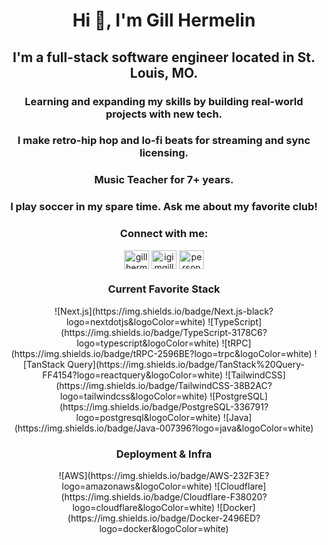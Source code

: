 <h1 align="center">Hi 👋, I'm Gill Hermelin</h1>
<h2 align="center">I'm a full-stack software engineer located in St. Louis, MO.</h2>
<h3 align="center">Learning and expanding my skills by building real-world projects with new tech.</h3>
<h3 align="center">I make retro-hip hop and lo-fi beats for streaming and sync licensing.</h3>
<h3 align="center">Music Teacher for 7+ years.</h3>
<h3 align="center">I play soccer in my spare time. Ask me about my favorite club!</h3>
<h3 align="center">Connect with me:</h3>
<p align="center">
<a href="https://www.linkedin.com/in/gillty/" target="blank"><img align="center" src="https://raw.githubusercontent.com/rahuldkjain/github-profile-readme-generator/master/src/images/icons/Social/linked-in-alt.svg" alt="gill hermelin" height="30" width="40" /></a>
<a href="https://instagram.com/igimgillty" target="blank"><img align="center" src="https://raw.githubusercontent.com/rahuldkjain/github-profile-readme-generator/master/src/images/icons/Social/instagram.svg" alt="igimgillty" height="30" width="40" /></a>
 <a href="https://gillhermelin.com" target="blank"><img align="center" src="https://api.iconify.design/ion:globe-outline.svg?color=%232196F3" alt="personal website" height="30" width="40" /></a>
</p>

<h3 align="center" text="bold">Current Favorite Stack</h3>
<div align="center">
![Next.js](https://img.shields.io/badge/Next.js-black?logo=nextdotjs&logoColor=white)  
![TypeScript](https://img.shields.io/badge/TypeScript-3178C6?logo=typescript&logoColor=white)  
![tRPC](https://img.shields.io/badge/tRPC-2596BE?logo=trpc&logoColor=white)  
![TanStack Query](https://img.shields.io/badge/TanStack%20Query-FF4154?logo=reactquery&logoColor=white)  
![TailwindCSS](https://img.shields.io/badge/TailwindCSS-38B2AC?logo=tailwindcss&logoColor=white)  
![PostgreSQL](https://img.shields.io/badge/PostgreSQL-336791?logo=postgresql&logoColor=white)  
![Java](https://img.shields.io/badge/Java-007396?logo=java&logoColor=white)  
</div>

<h3 align="center" text="bold" size="40px">Deployment & Infra</h3>
<div align="center">
![AWS](https://img.shields.io/badge/AWS-232F3E?logo=amazonaws&logoColor=white)  
![Cloudflare](https://img.shields.io/badge/Cloudflare-F38020?logo=cloudflare&logoColor=white)  
![Docker](https://img.shields.io/badge/Docker-2496ED?logo=docker&logoColor=white)  
</div>
